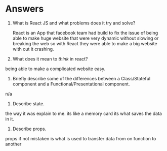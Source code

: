 # Answers

1.  What is React JS and what problems does it try and solve?

    React is an App that facebook team had build to fix the issue of being able to make huge website that were very dynamic without slowing or breaking the web so with React they were able to make a big website with out it crashing.

1.  What does it mean to _think_ in react?

being able to make a complicated website easy.

1.  Briefly describe some of the differences between a Class/Stateful component and a Functional/Presentational component.

n/a

1.  Describe state.

the way it was explain to me. its like a memory card its what saves the data in it.

1.  Describe props. 

props if not mistaken is what is used to transfer data from on function to another
